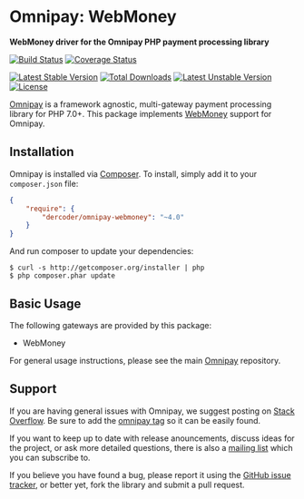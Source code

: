 # Omnipay: WebMoney

**WebMoney driver for the Omnipay PHP payment processing library**

[![Build Status](https://app.travis-ci.com/dercoder/omnipay-webmoney.svg?branch=master)](https://app.travis-ci.com/github/dercoder/omnipay-webmoney)
[![Coverage Status](https://coveralls.io/repos/dercoder/omnipay-webmoney/badge.svg?branch=master&service=github)](https://coveralls.io/github/dercoder/omnipay-webmoney?branch=master)

[![Latest Stable Version](https://poser.pugx.org/dercoder/omnipay-webmoney/v/stable.png)](https://packagist.org/packages/dercoder/omnipay-webmoney)
[![Total Downloads](https://poser.pugx.org/dercoder/omnipay-webmoney/downloads.png)](https://packagist.org/packages/dercoder/omnipay-webmoney)
[![Latest Unstable Version](https://poser.pugx.org/dercoder/omnipay-webmoney/v/unstable.png)](https://packagist.org/packages/dercoder/omnipay-webmoney)
[![License](https://poser.pugx.org/dercoder/omnipay-webmoney/license.png)](https://packagist.org/packages/dercoder/omnipay-webmoney)

[Omnipay](https://github.com/omnipay/omnipay) is a framework agnostic, multi-gateway payment
processing library for PHP 7.0+. This package implements [WebMoney](https://www.webmoney.az) support for Omnipay.

## Installation

Omnipay is installed via [Composer](http://getcomposer.org/). To install, simply add it
to your `composer.json` file:

```json
{
    "require": {
        "dercoder/omnipay-webmoney": "~4.0"
    }
}
```

And run composer to update your dependencies:

    $ curl -s http://getcomposer.org/installer | php
    $ php composer.phar update

## Basic Usage

The following gateways are provided by this package:

* WebMoney

For general usage instructions, please see the main [Omnipay](https://github.com/omnipay/omnipay)
repository.

## Support

If you are having general issues with Omnipay, we suggest posting on
[Stack Overflow](http://stackoverflow.com/). Be sure to add the
[omnipay tag](http://stackoverflow.com/questions/tagged/omnipay) so it can be easily found.

If you want to keep up to date with release anouncements, discuss ideas for the project,
or ask more detailed questions, there is also a [mailing list](https://groups.google.com/forum/#!forum/omnipay) which
you can subscribe to.

If you believe you have found a bug, please report it using the [GitHub issue tracker](https://github.com/dercoder/omnipay-webmoney/issues),
or better yet, fork the library and submit a pull request.
